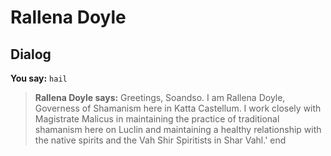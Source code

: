# Rallena Doyle


## Dialog

**You say:** `hail`



>**Rallena Doyle says:** Greetings, Soandso. I am Rallena Doyle, Governess of Shamanism here in Katta Castellum. I work closely with Magistrate Malicus in maintaining the practice of traditional shamanism here on Luclin and maintaining a healthy relationship with the native spirits and the Vah Shir Spiritists in Shar Vahl.'
end
